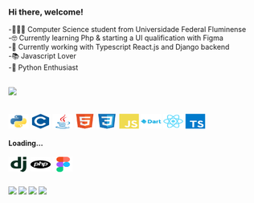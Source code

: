 ### Hi there, welcome!
  -👨🏻‍🎓 Computer Science student from Universidade Federal Fluminense<br>
  -🤓 Currently learning Php & starting a UI qualification with Figma <br>
  -🔭 Currently working with Typescript React.js and Django backend <br>
  -📚 Javascript Lover<br>
  -🐍 Python Enthusiast
  <br>
  <br>



  <div>
    <a href="https://github.com/joaovitorbranq">
<!--       Descomentar para mostrar github stats -->
<!--       <img height="180em" src="https://github-readme-stats.vercel.app/api?username=joaovitorbranq&show_icons=true&theme=dracula&include_all_commits=true&count_private=true"> -->
      <img height="180em" src="https://github-readme-stats.vercel.app/api/top-langs/?username=joaovitorbranq&layout=compact&langs_count=7&theme=dracula">
    </a>
  </div>
  
  <br>
  
  <div style="display: inline_block"><br>
    <img align="center" alt="Branq-Python" height="30" width="40" src="https://raw.githubusercontent.com/devicons/devicon/master/icons/python/python-original.svg">
    <img align="center" alt="Branq-C" height="30" width="40" src="https://github.com/devicons/devicon/blob/master/icons/c/c-plain.svg">
    <img align="center" alt="Branq-Java" height="30" width="40" src="https://github.com/devicons/devicon/blob/master/icons/java/java-original.svg">
    <img align="center" alt="Branq-HTML" height="30" width="40" src="https://raw.githubusercontent.com/devicons/devicon/master/icons/html5/html5-original.svg">
    <img align="center" alt="Branq-CSS" height="30" width="40" src="https://raw.githubusercontent.com/devicons/devicon/master/icons/css3/css3-original.svg">
    <img align="center" alt="Branq-Js" height="30" width="40" src="https://raw.githubusercontent.com/devicons/devicon/master/icons/javascript/javascript-plain.svg">
    <img align="center" alt="Branq-Dart" height="30" width="40" src="https://github.com/devicons/devicon/blob/master/icons/dart/dart-plain-wordmark.svg">
    <img align="center" alt="Branq-React" height="30" width="40" src="https://raw.githubusercontent.com/devicons/devicon/master/icons/react/react-original.svg">
    <img align="center" alt="Branq-Typescript" height="30" width="40" src="https://raw.githubusercontent.com/devicons/devicon/master/icons/typescript/typescript-original.svg">
    <br>
    <h4 align="left" width="40">Loading...</h4>
    <img align="center" alt="Branq-Django" height="30" width="40" src="https://github.com/devicons/devicon/blob/master/icons/django/django-plain.svg">
    <img align="center" alt="Branq-Php" height="30" width="40" src="https://raw.githubusercontent.com/devicons/devicon/master/icons/php/php-plain.svg">
    <img align="center" alt="Branq-Figma" height="30" width="40" src="https://raw.githubusercontent.com/devicons/devicon/master/icons/figma/figma-original.svg">
</div>


  ##
  
  
  
<div>
  <a href="https://instagram.com/joaovitorbranq" target="_blank"><img src="https://img.shields.io/badge/-Instagram-%23E4405F?style=for-the-badge&logo=instagram&logoColor=white" target="_blank"></a>
  <a href="https://www.facebook.com/joaovitor.branquinho.5/" target="_blank"><img src="https://img.shields.io/badge/Facebook-1877F2?style=for-the-badge&logo=facebook&logoColor=white" target="_blank"></a>
  <a href = "mailto:joaobranquinhoribeiro@gmail.com"><img src="https://img.shields.io/badge/-Gmail-%23333?style=for-the-badge&logo=gmail&logoColor=white" target="_blank"></a>
  <a href="https://www.linkedin.com/in/joaovitorbranq/" target="_blank"><img src="https://img.shields.io/badge/-LinkedIn-%230077B5?style=for-the-badge&logo=linkedin&logoColor=white" target="_blank"></a>
  
</div>
  
  
  
  
  
  <!--
**joaovitorbranq/joaovitorbranq** is a ✨ _special_ ✨ repository because its `README.md` (this file) appears on your GitHub profile.

Here are some ideas to get you started:

- 🔭 I’m currently working on ...
- 🌱 I’m currently learning ...
- 👯 I’m looking to collaborate on ...
- 🤔 I’m looking for help with ...
- 💬 Ask me about ...
- 📫 How to reach me: ...
- 😄 Pronouns: ...
- ⚡ Fun fact: ...

